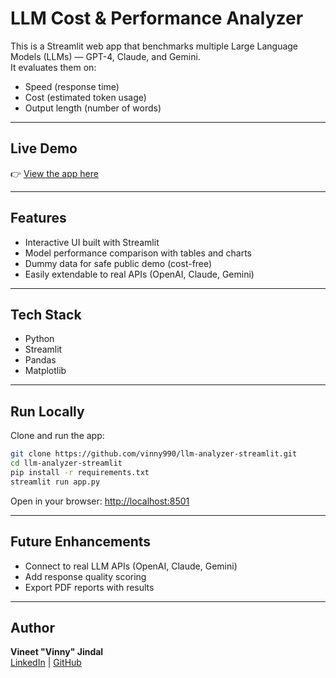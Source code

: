 # LLM Cost & Performance Analyzer

This is a Streamlit web app that benchmarks multiple Large Language Models (LLMs) — GPT-4, Claude, and Gemini.  
It evaluates them on:

- Speed (response time)  
- Cost (estimated token usage)  
- Output length (number of words)  

---

## Live Demo
👉 [View the app here](https://llm-analyzer-app-9pmua4hyyn87cwzwkrzz73.streamlit.app/)  

---

## Features
- Interactive UI built with Streamlit  
- Model performance comparison with tables and charts  
- Dummy data for safe public demo (cost-free)  
- Easily extendable to real APIs (OpenAI, Claude, Gemini)  

---

## Tech Stack
- Python  
- Streamlit  
- Pandas  
- Matplotlib  

---

## Run Locally
Clone and run the app:
```bash
git clone https://github.com/vinny990/llm-analyzer-streamlit.git
cd llm-analyzer-streamlit
pip install -r requirements.txt
streamlit run app.py
```

Open in your browser: [http://localhost:8501](http://localhost:8501)

---

## Future Enhancements
- Connect to real LLM APIs (OpenAI, Claude, Gemini)  
- Add response quality scoring  
- Export PDF reports with results  

---

## Author
**Vineet "Vinny" Jindal**  
[LinkedIn](https://linkedin.com/in/vinny90) | [GitHub](https://github.com/vinny990)

